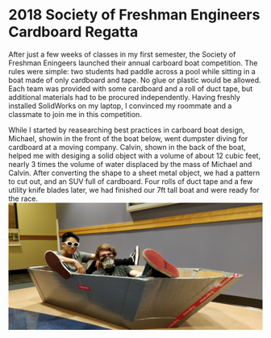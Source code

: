 # 2018 Society of Freshman Engineers Cardboard Regatta
After just a few weeks of classes in my first semester, the Society of Freshman Eningeers launched their annual carboard boat competition. The rules were simple: two students had paddle across a pool while sitting in a boat made of only cardboard and tape. No glue or plastic would be allowed. Each team was provided with some cardboard and a roll of duct tape, but additional materials had to be procured independently. Having freshly installed SolidWorks on my laptop, I convinced my roommate and a classmate to join me in this competition.

While I started by reasearching best practices in carboard boat design, Michael, showin in the front of the boat below, went dumpster diving for cardboard at a moving company. Calvin, shown in the back of the boat, helped me with desiging a solid object with a volume of about 12 cubic feet, nearly 3 times the volume of water displaced by the mass of Michael and Calvin. After converting the shape to a sheet metal object, we had a pattern to cut out, and an SUV full of cardboard. Four rolls of duct tape and a few utility knife blades later, we had finished our 7ft tall boat and were ready for the race.
![alt text](https://github.com/KevinMechler/Portfolio/blob/master/2018%20Cardboard%20Boat/Boat_Angled.jpg)


